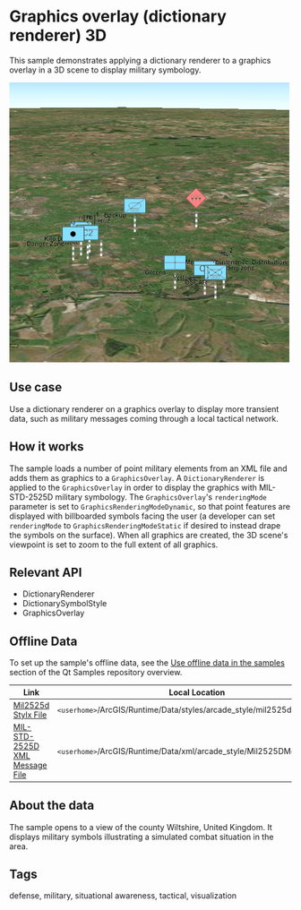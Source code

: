 # Graphics overlay (dictionary renderer) 3D

This sample demonstrates applying a dictionary renderer to a graphics overlay in a 3D scene to display military symbology.

![](screenshot.png)

## Use case

Use a dictionary renderer on a graphics overlay to display more transient data, such as military messages coming through a local tactical network.

## How it works

The sample loads a number of point military elements from an XML file and adds them as graphics to a `GraphicsOverlay`. A `DictionaryRenderer` is applied to the `GraphicsOverlay` in order to display the graphics with MIL-STD-2525D military symbology. The `GraphicsOverlay`'s `renderingMode` parameter is set to `GraphicsRenderingModeDynamic`, so that point features are displayed with billboarded symbols facing the user (a developer can set `renderingMode` to `GraphicsRenderingModeStatic` if desired to instead drape the symbols on the surface). When all graphics are created, the 3D scene's viewpoint is set to zoom to the full extent of all graphics.

## Relevant API

* DictionaryRenderer
* DictionarySymbolStyle
* GraphicsOverlay

## Offline Data

To set up the sample's offline data, see the [Use offline data in the samples](https://github.com/Esri/arcgis-runtime-samples-qt#use-offline-data-in-the-samples) section of the Qt Samples repository overview.

Link | Local Location
---------|-------|
|[Mil2525d Stylx File](https://www.arcgis.com/home/item.html?id=c78b149a1d52414682c86a5feeb13d30)| `<userhome>`/ArcGIS/Runtime/Data/styles/arcade_style/mil2525d.stylx |
|[MIL-STD-2525D XML Message File](https://arcgisruntime.maps.arcgis.com/home/item.html?id=1e4ea99af4b440c092e7959cf3957bfa)| `<userhome>`/ArcGIS/Runtime/Data/xml/arcade_style/Mil2525DMessages.xml |

## About the data

The sample opens to a view of the county Wiltshire, United Kingdom. It displays military symbols illustrating a simulated combat situation in the area.

## Tags

defense, military, situational awareness, tactical, visualization
